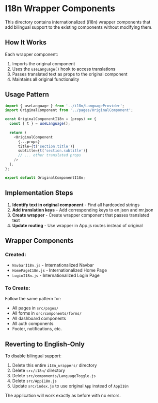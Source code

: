 # I18n Wrapper Components

This directory contains internationalized (i18n) wrapper components that add bilingual support to the existing components without modifying them.

## How It Works

Each wrapper component:
1. Imports the original component
2. Uses the `useLanguage()` hook to access translations
3. Passes translated text as props to the original component
4. Maintains all original functionality

## Usage Pattern

```javascript
import { useLanguage } from '../i18n/LanguageProvider';
import OriginalComponent from '../pages/OriginalComponent';

const OriginalComponentI18n = (props) => {
  const { t } = useLanguage();
  
  return (
    <OriginalComponent
      {...props}
      title={t('section.title')}
      subtitle={t('section.subtitle')}
      // ... other translated props
    />
  );
};

export default OriginalComponentI18n;
```

## Implementation Steps

1. **Identify text in original component** - Find all hardcoded strings
2. **Add translation keys** - Add corresponding keys to en.json and mr.json
3. **Create wrapper** - Create wrapper component that passes translated text
4. **Update routing** - Use wrapper in App.js routes instead of original

## Wrapper Components

### Created:
- `NavbarI18n.js` - Internationalized Navbar
- `HomePageI18n.js` - Internationalized Home Page
- `LoginI18n.js` - Internationalized Login Page

### To Create:
Follow the same pattern for:
- All pages in `src/pages/`
- All forms in `src/components/forms/`
- All dashboard components
- All auth components
- Footer, notifications, etc.

## Reverting to English-Only

To disable bilingual support:
1. Delete this entire `i18n_wrappers/` directory
2. Delete `src/i18n/` directory
3. Delete `src/components/LanguageToggle.js`
4. Delete `src/AppI18n.js`
5. Update `src/index.js` to use original `App` instead of `AppI18n`

The application will work exactly as before with no errors.
